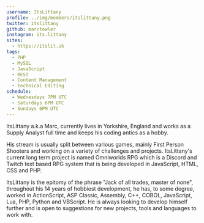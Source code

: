```yaml
---
username: ItsLittany
profile: ../img/members/itslittany.png
twitter: itslittany
github: marctowler
instagram: its.littany
sites:
  - https://itslit.uk
tags:
  - PHP
  - MySQL
  - JavaScript
  - REST
  - Content Management
  - Technical Editing
schedule:
  - Wednesdays 7PM UTC
  - Saturdays 6PM UTC
  - Sundays 6PM UTC
---
```


ItsLittany a.k.a Marc, currently lives in Yorkshire, England and works as a Supply Analyst full time and keeps his coding antics as a hobby.

His stream is usually split between various games, mainly First Person Shooters and working on a variety of challenges and projects.
ItsLittany's current long term project is named Omniworlds RPG which is a Discord and Twitch text based RPG system that is being developed
in JavaScript, HTML, CSS and PHP.

ItsLittany is the epitomy of the phrase "Jack of all trades, master of none", throughout his 14 years of hobbiest development, he has, to some degree, worked
in ActionScript, ASP Classic, Assembly, C++, COBOL, JavaScript, Lua, PHP, Python and VBScript. He is always looking to develop himself further and is open to
suggestions for new projects, tools and languages to work with.
